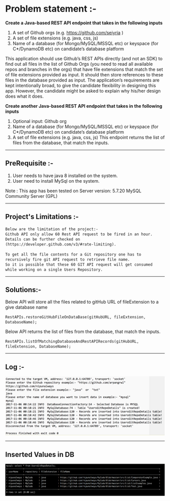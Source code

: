 Problem statement :-
===

**Create a Java-based REST API endpoint that takes in the following inputs**

1. A set of Github orgs (e.g. https://github.com/seiyria )
2. A set of file extensions (e.g. java, css, js)
3. Name of a database (for Mongo/MySQL/MSSQL etc) or keyspace (for C*/DynamoDB etc) on
candidate’s database platform

This application should use Github’s REST APIs directly (and not​ an SDK) to find out all files in the list of
Github Orgs (you need to read all available repos and branches in the orgs) that have file extensions that
match the set of file extensions provided as input. It should then store references to these files in the
database provided as input.
The application’s requirements are kept intentionally broad, to give the candidate flexibility in designing
this app. However, the candidate might be asked to explain why​ his/her design does what it does.

**Create another Java-based REST API endpoint that takes in the following inputs**
1. Optional input: Github org
2. Name of a database (for Mongo/MySQL/MSSQL etc) or keyspace (for C*/DynamoDB etc) on
candidate’s database platform
3. A set of file extensions (e.g. java, css, js)
This endpoint returns the list of files from the database, that match the inputs.

---

PreRequisite :-
---

1. User needs to have java 8 installed on the system.
2. User need to install MySql on the system.

Note : This app has been tested on Server version: 5.7.20 MySQL Community Server (GPL)

---

Project's Limitations :-
---
```
Below are the limitation of the project:-
Github API only allow 60 Rest API request to be fired in an hour.
Details can be further checked on (https://developer.github.com/v3/#rate-limiting).

To get all the file contents for a Git repository one has to recursively fire git API request to retrieve file name.
So it is possible that these 60 GIT API request will get consumed while working on a single Users Repository.
```

---

Solutions:-
---
Below API will store all the files related to gitHub URL of fileExtension to a give database name
```
RestAPIs.restoreGitHubFileOnDataBase(gitHubURL, fileExtension, DatabaseName);
```


Below API returns the list of files from the database, that match the inputs.
```
RestAPIs.listOfMatchingDatabaseAndRestAPIRecords(gitHubURL, fileExtension, DatabaseName);
```

---

Log :-
---
![](image/Log_screenshot.png)


---

Inserted Values in DB
---

![](image/DB_data_screenshot.png)